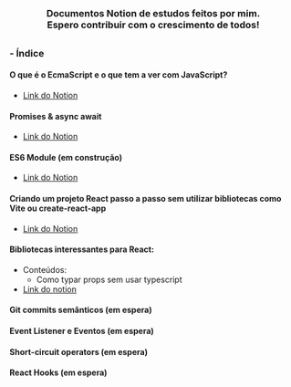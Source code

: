 ## <h3 align="center"> Documentos Notion de estudos feitos por mim.<br>Espero contribuir com o crescimento de todos!</h3> 
##


### - Índice

#### O que é o EcmaScript e o que tem a ver com JavaScript?
  - <a href="https://fuzzy-tip-309.notion.site/O-EcmaScript-0c34d44d2bfb4f19a9bdbf950ab7cec2"> Link do Notion </a>

#### Promises & async await
  - <a href="https://fuzzy-tip-309.notion.site/Promises-async-await-26277d643d0043e08452cb0d164a7161"> Link do Notion </a>

#### ES6 Module (em construção)
  - <a href="https://fuzzy-tip-309.notion.site/JavaScript-module-91eb085693e5486a92d7c1971dfb28bb"> Link do Notion </a>

#### Criando um projeto React passo a passo sem utilizar bibliotecas como Vite ou create-react-app 
  - <a href="https://www.notion.so/Criando-um-projeto-React-passo-a-passo-sem-utilizar-bibliotecas-como-Vite-ou-create-react-app-f232e60a076b418d9ba39edc787cd5a9"> Link do Notion </a>
  
#### Bibliotecas interessantes para React:
  - Conteúdos:
    - Como typar props sem usar typescript  
  - <a href="https://www.notion.so/BIbliotecas-interessantes-React-0818ebbc26f24eaea913dc225084318c?pvs=4"> Link do notion </a>

  
#### Git commits semânticos (em espera)

#### Event Listener e Eventos (em espera)


#### Short-circuit operators (em espera)

#### React Hooks (em espera)

